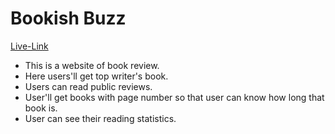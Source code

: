 # Bookish Buzz

[Live-Link](https://bookish-buzz-8th-assignment.netlify.app/)

- This is a website of book review.
- Here users'll get top writer's book.
- Users can read public reviews.
- User'll get books with page number so that user can know how long that book
  is.
- User can see their reading statistics.
